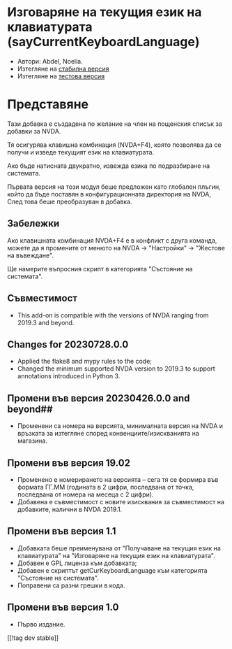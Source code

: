 # Изговаряне на текущия език на клавиатурата (sayCurrentKeyboardLanguage) #

* Автори: Abdel, Noelia.
* Изтегляне на [стабилна
  версия](https://www.nvaccess.org/addonStore/legacy?file=sayCurrentKeyboardLanguage)
* Изтегляне на [тестова
  версия](https://www.nvaccess.org/addonStore/legacy?file=sayCurrentKeyboardLanguage)

# Представяне #

Тази добавка е създадена по желание на член на пощенския списък за добавки
за NVDA.

Тя осигурява клавишна комбинация (NVDA+F4), която позволява да се получи и
изведе текущият език на клавиатурата.

Ако бъде натисната двукратно, извежда езика по подразбиране на системата.

Първата версия на този модул беше предложен като глобален плъгин, който да
бъде поставян в конфигурационната директория на NVDA, След това беше
преобразуван в добавка.

## Забележки ##

Ако клавишната комбинация NVDA+F4 е в конфликт с друга команда, можете да я
промените от менюто на NVDA -> "Настройки" -> "Жестове на въвеждане".

Ще намерите въпросния скрипт в категорията "Състояние на системата".

## Съвместимост ##

* This add-on is compatible with the versions of NVDA ranging from 2019.3
  and beyond.

## Changes for 20230728.0.0 ##

* Applied the flake8 and mypy rules to the code;
* Changed the minimum supported NVDA version to 2019.3 to support
  annotations introduced in Python 3.

## Промени във версия 20230426.0.0 and beyond##

* Променени са номера на версията, минималната версия на NVDA и връзката за
  изтегляне според конвенциите/изискванията на магазина.

## Промени във версия 19.02 ##

* Променено е номерирането на версията – сега тя се формира във формата
  ГГ.ММ (годината в 2 цифри, последвана от точка, последвана от номера на
  месеца с 2 цифри).
* Добавена е съвместимост с новите изисквания за съвместимост на добавките,
  налични в NVDA 2019.1.

## Промени във версия 1.1 ##

* Добавката беше преименувана от "Получаване на текущия език на
  клавиатурата" на "Изговаряне на текущия език на клавиатурата".
* Добавен е GPL лиценза към добавката;
* Добавен е скриптът getCurKeyboardLanguage към категорията "Състояние на
  системата".
* Поправени са разни грешки в кода.

## Промени във версия 1.0 ##

* Първо издание.

[[!tag dev stable]]
